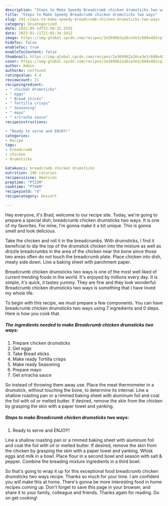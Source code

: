 ```yaml
---
description: "Steps to Make Speedy Breadcrumb chicken drumsticks two ways"
title: "Steps to Make Speedy Breadcrumb chicken drumsticks two ways"
slug: 241-steps-to-make-speedy-breadcrumb-chicken-drumsticks-two-ways
category: Uncategorized
date: 2022-05-14T22:50:32.259Z
date: 2023-01-11T21:02:34.541Z
image: https://img-global.cpcdn.com/recipes/2e3699b2a26ce3e3/680x482cq70/breadcrumb-chicken-drumsticks-two-ways-recipe-main-photo.jpg
hideToc: false
enableToc: true
enableTocContent: false
thumbnail: https://img-global.cpcdn.com/recipes/2e3699b2a26ce3e3/680x482cq70/breadcrumb-chicken-drumsticks-two-ways-recipe-main-photo.jpg
cover: https://img-global.cpcdn.com/recipes/2e3699b2a26ce3e3/680x482cq70/breadcrumb-chicken-drumsticks-two-ways-recipe-main-photo.jpg
author: Admin
authorAv: notfound
ratingvalue: 4.4
reviewcount: 21
recipeingredient:
- " chicken drumsticks"
- " eggs"
- " Bread sticks"
- " Tortilla crisps"
- " Seasoning"
- " mayo"
- " sriracha sauce"
recipeinstructions:

- "Ready to serve and ENJOY!"
categories:
- Recipe
tags:
- breadcrumb
- chicken
- drumsticks

katakunci: breadcrumb chicken drumsticks 
nutrition: 198 calories
recipecuisine: American
preptime: "PT22M"
cooktime: "PT46M"
recipeyield: "4"
recipecategory: Dessert

---
```



Hey everyone, it's Brad, welcome to our recipe site. Today, we're going to prepare a special dish, breadcrumb chicken drumsticks two ways. It is one of my favorites. For mine, I'm gonna make it a bit unique. This is gonna smell and look delicious.

Take the chicken and roll it in the breadcrumbs. With drumsticks, I find it beneficial to dip the top of the drumstick chicken into the mixture as well as drizzle breadcrumbs in the area of the chicken near the bone since those two areas often do not touch the breadcrumb plate. Place chicken into dish, meaty side down. Line a baking sheet with parchment paper.

Breadcrumb chicken drumsticks two ways is one of the most well liked of current trending foods in the world. It's enjoyed by millions every day. It is simple, it's quick, it tastes yummy. They are fine and they look wonderful. Breadcrumb chicken drumsticks two ways is something that I have loved my whole life.


To begin with this recipe, we must prepare a few components. You can have breadcrumb chicken drumsticks two ways using 7 ingredients and 0 steps. Here is how you cook that.

<!--inarticleads1-->

##### The ingredients needed to make Breadcrumb chicken drumsticks two ways:

1. Prepare  chicken drumsticks
1. Get  eggs
1. Take  Bread sticks
1. Make ready  Tortilla crisps
1. Make ready  Seasoning
1. Prepare  mayo
1. Get  sriracha sauce


So instead of throwing them away use. Place the meat thermometer in a drumstick, without touching the bone, to determine its internal. Line a shallow roasting pan or a rimmed baking sheet with aluminum foil and coat the foil with oil or melted butter. If desired, remove the skin from the chicken by grasping the skin with a paper towel and yanking. 

<!--inarticleads2-->

##### Steps to make Breadcrumb chicken drumsticks two ways:


1. Ready to serve and ENJOY!

Line a shallow roasting pan or a rimmed baking sheet with aluminum foil and coat the foil with oil or melted butter. If desired, remove the skin from the chicken by grasping the skin with a paper towel and yanking. Whisk eggs and milk in a bowl. Place flour in a second bowl and season with salt &amp; pepper. Combine the breading mixture ingredients in a third bowl. 

So that's going to wrap it up for this exceptional food breadcrumb chicken drumsticks two ways recipe. Thanks so much for your time. I am confident you will make this at home. There's gonna be more interesting food in home recipes coming up. Don't forget to save this page in your browser, and share it to your family, colleague and friends. Thanks again for reading. Go on get cooking!
